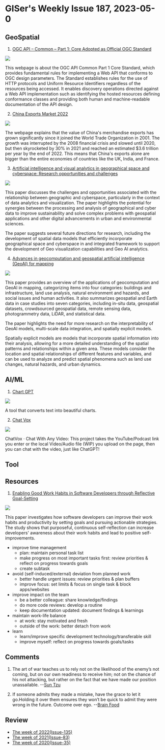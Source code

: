 # GISer's Weekly Issue 187, 2023-05-0

## GeoSpatial

1. [OGC API – Common – Part 1: Core Adopted as Official OGC Standard](https://www.ogc.org/press-release/ogc-api-common-part-1-core-adopted-as-official-ogc-standard/)

![](https://i.ytimg.com/vi/3y46zovMsvo/maxresdefault.jpg)

This webpage is about the OGC API Common Part 1 Core Standard, which provides fundamental rules for implementing a Web API that conforms to OGC design parameters. The Standard establishes rules for the use of HTTP protocols and Uniform Resource Identifiers regardless of the resources being accessed. It enables discovery operations directed against a Web API implementation such as identifying the hosted resources defining conformance classes and providing both human and machine-readable documentation of the API design.

2. [China Exports Market 2022](https://www.visualcapitalist.com/cp/chinas-exports/)

![](https://www.visualcapitalist.com/wp-content/uploads/2023/04/CP_China_Exports_2022.jpeg)

The webpage explains that the value of China's merchandise exports has grown significantly since it joined the World Trade Organization in 2001. The growth was interrupted by the 2008 financial crisis and slowed until 2020, but then skyrocketed by 30% in 2021 and reached an estimated $3.6 trillion per year by the end of 2022. This means that China's exports alone are bigger than the entire economies of countries like the UK, India, and France.

3. [Artificial intelligence and visual analytics in geographical space and cyberspace: Research opportunities and challenges](https://www.sciencedirect.com/science/article/pii/S0012825223001277)

![](https://ars.els-cdn.com/content/image/1-s2.0-S0012825223001277-gr1.jpg)

This paper discusses the challenges and opportunities associated with the relationship between geographic and cyberspace, particularly in the context of data analytics and visualization. The paper highlights the potential for synergies between the processing and analysis of geographical and cyber data to improve sustainability and solve complex problems with geospatial applications and other digital advancements in urban and environmental sciences.

The paper suggests several future directions for research, including the development of spatial data models that efficiently incorporate geographical space and cyberspace in and integrated framework to support the development of Geo visualization capabilities and Geo AI analytics.

4. [Advances in geocomputation and geospatial artificial intelligence (GeoAI) for mapping](https://www.sciencedirect.com/science/article/pii/S156984322300122X)

![](https://ars.els-cdn.com/content/image/1-s2.0-S156984322300122X-gr1.jpg)

This paper provides an overview of the applications of geocomputation and GeoAI in mapping, categorizing items into four categories: buildings and infrastructure, land use analysis, natural environment and hazards, and social issues and human activities. It also summarizes geospatial and Earth data in case studies into seven categories, including in-situ data, geospatial datasets, crowdsourced geospatial data, remote sensing data, photogrammetry data, LiDAR, and statistical data.

The paper highlights the need for more research on the interpretability of GeoAI models, multi-scale data integration, and spatially explicit models.

Spatially explicit models are models that incorporate spatial information into their analysis, allowing for a more detailed understanding of the spatial patterns and relationships within a given area. These models consider the location and spatial relationships of different features and variables, and can be used to analyze and predict spatial phenomena such as land use changes, natural hazards, and urban dynamics.

## AI/ML

1. [Chart GPT](https://www.chartgpt.dev/)

![](https://imgs.zhubai.love/1abe8ebe07b949999438c0edd0efa759_2192261542853668864.png)

A tool that converts text into beautiful charts.

2. [Chat Vox](https://chatvox.aitodo.co/)

![](https://imgs.zhubai.love/91757fff11e24ce7a35307d05773bdee_2192261542853668864.png)

ChatVox · Chat With Any Video: This project takes the YouTube/Podcast link you enter or the local Video/Audio file (WIP) you upload on the page, then you can chat with the video, just like ChatGPT!

## Tool

## Resources

1. [Enabling Good Work Habits in Software Developers through Reflective Goal-Setting](https://ieeexplore.ieee.org/stamp/stamp.jsp?tp=&arnumber=8823032)

![](https://ieeexplore.ieee.org/mediastore_new/IEEE/content/media/32/9540387/8823032/meyer.t3-2938525-large.gif)

This paper investigates how software developers can improve their work habits and productivity by setting goals and pursuing actionable strategies. The study shows that purposeful, continuous self-reflection can increase developers' awareness about their work habits and lead to positive self-improvements.

- improve time management
  - plan: maintain personal task list
  - make progress on most important tasks first: review priorities & reflect on progress towards goals
  - create subtask
- avoid (self-induced/external) deviation from planned work
  - better handle urgent issues: review priorities & plan buffers
  - improve focus: set limits & focus on single task & block apps/websites
- improve impact on the team
  - be a better colleague: share knowledge/findings
  - do more code reviews: develop a routine
  - keep documentation updated: document findings & learnings
- maintain work-life balance
  - at work: stay motivated and fresh
  - outside of the work: better detach from work
- learn
  - learn/improve specific development technology/transferable skill
  - improve myself: reflect on progress towards goals/tasks

## Comments

1. The art of war teaches us to rely not on the likelihood of the enemy’s not coming, but on our own readiness to receive him; not on the chance of his not attacking, but rather on the fact that we have made our position unassailable.
   --[Sun Tzu](https://fs.blog/brain-food/may-7-2023/)

2. If someone admits they made a mistake, have the grace to let it go.Holding it over them ensures they won’t be quick to admit they were wrong in the future. Outcome over ego.
   --[Brain Food](https://fs.blog/brain-food/may-7-2023/)

## Review

- [The week of 2022(Issue-135)](../2022/issue-135.md)
- [The week of 2021(Issue-83)](../2021/issue-83.md)
- [The week of 2020(Issue-35)](../2020/issue-35.md)
